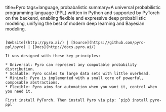 title=Pyro
tags=language, probabalistic
summary=A universal probabilistic programming language (PPL) written in Python and supported by PyTorch on the backend, enabling flexible and expressive deep probabilistic modeling, unifying the best of modern deep learning and Bayesian modeling.
~~~~~~

[Website](http://pyro.ai/) | [Source](https://github.com/pyro-ppl/pyro) | [Docs](http://docs.pyro.ai/)

It was designed with these key principles:

* Universal: Pyro can represent any computable probability distribution.
* Scalable: Pyro scales to large data sets with little overhead.
* Minimal: Pyro is implemented with a small core of powerful, composable abstractions.
* Flexible: Pyro aims for automation when you want it, control when you need it.

First install PyTorch. Then install Pyro via pip: `pip3 install pyro-ppl`

